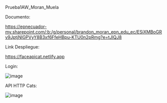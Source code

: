 Prueba1AW_Moran_Muela

Documento:

https://epnecuador-my.sharepoint.com/:b:/g/personal/brandon_moran_epn_edu_ec/ESiXMBoGRv9JptjNlGPVyY8B3xf6FfeHBpu-KTU0n2pRmg?e=tJlQJ8

Link Despliegue:

https://faceapicat.netlify.app

Login:

![image](https://github.com/user-attachments/assets/6cdcdb1f-9226-418d-85ae-6f6cca44e523)

API HTTP Cats:

![image](https://github.com/user-attachments/assets/ae0599aa-4fcb-4c5e-be4d-559540052a1f)

